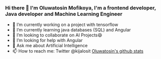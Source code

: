 ### Hi there 👋 I'm Oluwatosin Mofikoya, I'm a frontend developer, Java developer and Machine Learning Engineer


- 🔭 I’m currently working on a project with tensorflow
- 🌱 I’m currently learning java databases (SQL) and Angular
- 👯 I’m looking to collaborate on AI Projects😄
- 🤔 I’m looking for help with Angular
- 💬 Ask me about Artificial Intelligence
- 📫 How to reach me: Twitter @kijalosit
[Oluwatosin's github stats](https://github-readme-stats.vercel.app/api?username=oluwatosin-ctrl&show_icons=true&theme=radical)

<!--
**oluwatosin-ctrl/oluwatosin-ctrl** is a ✨ _special_ ✨ repository because its `README.md` (this file) appears on your GitHub profile.

Here are some ideas to get you started:

- 🔭 I’m currently working on a project with tensorflow
- 🌱 I’m currently learning java databases (SQL)
- 👯 I’m looking to collaborate on AI Projects😄
- 🤔 I’m looking for help with 
- 💬 Ask me about Artificial Intelligence
- 📫 How to reach me: Twitter @kijalosit
- 😄 Pronouns: ...
- ⚡ Fun fact: 
-->
